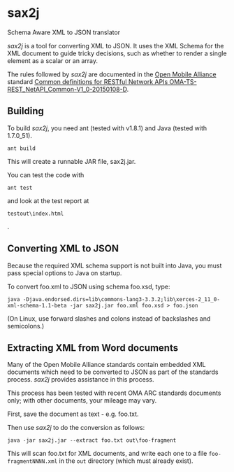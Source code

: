 sax2j
=====

Schema Aware XML to JSON translator

*sax2j* is a tool for converting XML to JSON. It uses the XML Schema for the
XML document to guide tricky decisions, such as whether to render a single
element as a scalar or an array.

The rules followed by *sax2j* are documented in the
[Open Mobile Alliance](http://openmobilealliance.org/) standard
[Common definitions for RESTful Network APIs OMA-TS-REST_NetAPI_Common-V1_0-20150108-D](http://member.openmobilealliance.org/ftp/Public_documents/ARCH/Permanent_documents/OMA-TS-REST_NetAPI_Common-V1_0-20150108-D.zip).


Building
--------

To build *sax2j*, you need
ant (tested with v1.8.1)
and
Java (tested with 1.7.0_51).

    ant build

This will create a runnable JAR file, sax2j.jar.

You can test the code with

    ant test

and look at the test report at

    testout\index.html

.

Converting XML to JSON
----------------------

Because the required XML schema support is not built into Java, you must
pass special options to Java on startup.

To convert foo.xml to JSON using schema foo.xsd, type:

    java -Djava.endorsed.dirs=lib\commons-lang3-3.3.2;lib\xerces-2_11_0-xml-schema-1.1-beta -jar sax2j.jar foo.xml foo.xsd > foo.json

(On Linux, use forward slashes and colons instead of backslashes and semicolons.)


Extracting XML from Word documents
----------------------------------

Many of the Open Mobile Alliance standards contain embedded XML documents
which need to be converted to JSON as part of the standards process.
*sax2j* provides assistance in this process.

This process has been tested with recent OMA ARC standards documents only;
with other documents, your mileage may vary.

First, save the document as text - e.g. foo.txt.

Then use *sax2j* to do the conversion as follows:

    java -jar sax2j.jar --extract foo.txt out\foo-fragment

This will scan foo.txt for XML documents, and write each one to
a file `foo-fragmentNNNN.xml` in the `out` directory (which must
already exist).


